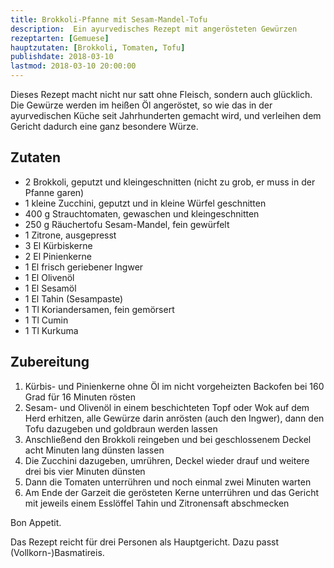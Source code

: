 ```yaml
---
title: Brokkoli-Pfanne mit Sesam-Mandel-Tofu
description:  Ein ayurvedisches Rezept mit angerösteten Gewürzen
rezeptarten: [Gemuese]
hauptzutaten: [Brokkoli, Tomaten, Tofu]
publishdate: 2018-03-10
lastmod: 2018-03-10 20:00:00
---
```


Dieses Rezept macht nicht nur satt ohne Fleisch, sondern auch glücklich. Die Gewürze werden im heißen Öl angeröstet, so wie das in der ayurvedischen Küche seit Jahrhunderten gemacht wird, und verleihen dem Gericht dadurch eine ganz besondere Würze.


## Zutaten

- 2 Brokkoli, geputzt und kleingeschnitten (nicht zu grob, er muss in der Pfanne garen)
- 1 kleine Zucchini, geputzt und in kleine Würfel geschnitten
- 400 g Strauchtomaten, gewaschen und kleingeschnitten
- 250 g Räuchertofu Sesam-Mandel, fein gewürfelt
- 1 Zitrone, ausgepresst
- 3 El Kürbiskerne
- 2 El Pinienkerne
- 1 El frisch geriebener Ingwer
- 1 El Olivenöl
- 1 El Sesamöl
- 1 El Tahin (Sesampaste)
- 1 Tl Koriandersamen, fein gemörsert
- 1 Tl Cumin
- 1 Tl Kurkuma


## Zubereitung

1. Kürbis- und Pinienkerne ohne Öl im nicht vorgeheizten Backofen bei 160 Grad für 16 Minuten rösten
2. Sesam- und Olivenöl in einem beschichteten Topf oder Wok auf dem Herd erhitzen, alle Gewürze darin anrösten (auch den Ingwer), dann den Tofu dazugeben und goldbraun werden lassen
3. Anschließend den Brokkoli reingeben und bei geschlossenem Deckel acht Minuten lang dünsten lassen
4. Die Zucchini dazugeben, umrühren, Deckel wieder drauf und weitere drei bis vier Minuten dünsten
5. Dann die Tomaten unterrühren und noch einmal zwei Minuten warten
6. Am Ende der Garzeit die gerösteten Kerne unterrühren und das Gericht mit jeweils einem Esslöffel Tahin und Zitronensaft abschmecken

Bon Appetit.

Das Rezept reicht für drei Personen als Hauptgericht. Dazu passt (Vollkorn-)Basmatireis.
